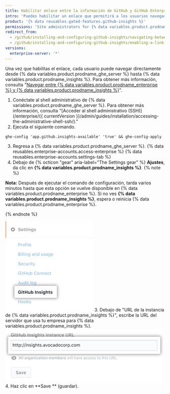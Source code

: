 ```yaml
---
title: Habilitar enlace entre la información de GitHub y GitHub Enterprise
intro: 'Puedes habilitar un enlace que permitirá a los usuarios navegar desde {% data variables.product.prodname_ghe_server %} hacia {% data variables.product.prodname_insights %}.'
product: '{% data reusables.gated-features.github-insights %}'
permissions: 'Site administrators for {% data variables.product.prodname_ghe_server %} can enable a link between {% data variables.product.prodname_ghe_server %} and {% data variables.product.prodname_insights %}.'
redirect_from:
  - /github/installing-and-configuring-github-insights/navigating-between-github-insights-and-github-enterprise
  - /github/installing-and-configuring-github-insights/enabling-a-link-between-github-insights-and-github-enterprise
versions:
  enterprise-server: '*'
---
```


Una vez que habilitas el enlace, cada usuario puede navegar directamente desde {% data variables.product.prodname_ghe_server %} hasta {% data variables.product.prodname_insights %}. Para obtener más información, consulta "[Navegar entre {% data variables.product.prodname_enterprise %} y {% data variables.product.prodname_insights %}](/insights/exploring-your-usage-of-github-enterprise/navigating-between-github-enterprise-and-github-insights)".

1. Conéctate al shell administrativo de {% data variables.product.prodname_ghe_server %}. Para obtener más información, consulta "[Acceder al shell administrativo (SSH)](/enterprise/{{ currentVersion }}/admin/guides/installation/accessing-the-administrative-shell-ssh/)."
2. Ejecuta el siguiente comando.
  ```shell
  ghe-config 'app.github.insights-available' 'true' && ghe-config-apply
  ```
3. Regresa a
{% data variables.product.prodname_ghe_server %}.
{% data reusables.enterprise-accounts.access-enterprise %}
{% data reusables.enterprise-accounts.settings-tab %}
7. Debajo de
{% octicon "gear" aria-label="The Settings gear" %} **Ajustes**, da clic en **{% data variables.product.prodname_insights %}**.
  {% note %}

  **Nota:** Después de ejecutar el comando de configuración, tarda varios minutos hasta que esta opción se vuelve disponible en {% data variables.product.prodname_enterprise %}. Si no ves **{% data variables.product.prodname_insights %}**, espera o reinicia {% data variables.product.prodname_enterprise %}.

  {% endnote %}

  ![Pestaña {% data variables.product.prodname_insights %}](/assets/images/help/business-accounts/github-insights-tab.png)
3. Debajo de "URL de la instancia de {% data variables.product.prodname_insights %}", escribe la URL del servidor que usa tu empresa para {% data variables.product.prodname_insights %}. ![URL de la instancia de {% data variables.product.prodname_insights %}](/assets/images/help/business-accounts/insights-instance-url.png)
4. Haz clic en **Save ** (guardar).
